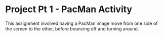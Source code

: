 # Project Pt 1 - PacMan Activity
This assignment involved having a PacMan image move from one side of the screen to the other, before bouncing off and turning around.